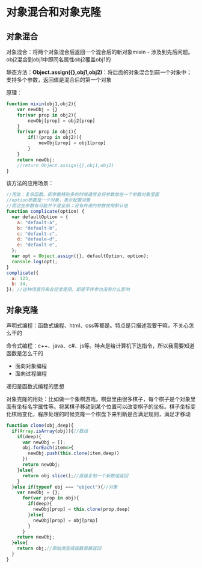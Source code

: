 # 对象混合和对象克隆

## 对象混合

对象混合：将两个对象混合后返回一个混合后的新对象mixin
    - 涉及到先后问题。obj2混合到obj1中即同名属性obj2覆盖obj1的

静态方法：**Object.assign({},obj1,obj2)**：将后面的对象混合到前一个对象中；支持多个参数，返回值是混合后的第一个对象

原理：
```js
function mixin(obj1,obj2){
    var newObj = {}
    for(var prop in obj2){
        newObj[prop] = obj2[prop]
    }
    for(var prop in obj1){
        if(!(prop in obj2)){
            newObj[prop] = obj1[prop]
        }
    }
    return newObj;
    //return Object.assign({},obj1,obj2)
}
```

该方法的应用场景：
```js
//用处：复杂函数。即参数特别多的时候通常会将参数放在一个参数对象里面
//option参数是一个对象，表示配置对象
//而这些参数有可能并不是全部；没有传递的参数使用默认值
function complicate(option) {
  var defaultOption = {
    a: "default-a",
    b: "default-b",
    c: "default-c",
    d: "defaule-d",
    e: "default-e",
  };
  var opt = Object.assign({}, defaultOption, option);
  console.log(opt);
}
complicate({
  a: 123,
  b: 34,
}); //这种场景将来会经常使用。即使不传参也没有什么影响
```

## 对象克隆

声明式编程：函数式编程、html、css等都是。特点是只描述我要干嘛，不关心怎么干的

命令式编程：c++、java、c#、js等。特点是给计算机下达指令，所以我需要知道函数是怎么干的
  - 面向对象编程
  - 面向过程编程

递归是函数式编程的思想

对象克隆的用处：比如做一个象棋游戏。棋盘里由很多棋子，每个棋子是个对象里面有坐标名字属性等。将某棋子移动到某个位置可以改变棋子的坐标。棋子坐标变化棋局变化，程序处理的时候克隆一个棋盘下来判断是否满足规则，满足才移动

```js
function clone(obj,deep){
  if(Array.isArray(obj)){//数组
    if(deep){
      var newObj = [];
      obj.forEach(item=>{
        newObj.push(this.clone(item,deep))
      })
      return newObj;
    }else{
      return obj.slice();//直接复制一个新数组返回
    }
  }else if(typeof obj === "object"){//对象
    var newObj = {};
      for(var prop in obj){
        if(deep){
          newObj[prop] = this.clone(prop,deep)
        }else{
          newObj[prop] = obj[prop]
        }
      }
    return newObj;
  }else{
    return obj;//原始类型或函数直接返回
  }
}
```